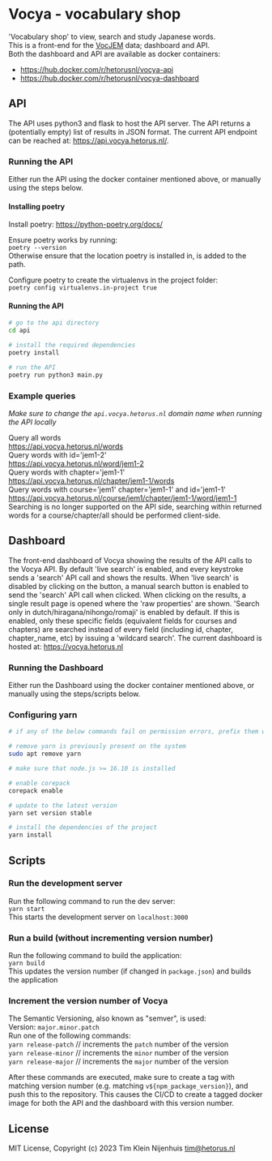 # Vocya - vocabulary shop

'Vocabulary shop' to view, search and study Japanese words.  
This is a front-end for the [VocJEM](https://github.com/HetorusNL/vocjem) data; dashboard and API.  
Both the dashboard and API are available as docker containers:

- https://hub.docker.com/r/hetorusnl/vocya-api
- https://hub.docker.com/r/hetorusnl/vocya-dashboard

## API

The API uses python3 and flask to host the API server.
The API returns a (potentially empty) list of results in JSON format.
The current API endpoint can be reached at: https://api.vocya.hetorus.nl/.

### Running the API

Either run the API using the docker container mentioned above, or manually using the steps below.

#### Installing poetry

Install poetry: https://python-poetry.org/docs/

Ensure poetry works by running:  
`poetry --version`  
Otherwise ensure that the location poetry is installed in, is added to the path.

Configure poetry to create the virtualenvs in the project folder:  
`poetry config virtualenvs.in-project true`

#### Running the API

```bash
# go to the api directory
cd api

# install the required dependencies
poetry install

# run the API
poetry run python3 main.py
```

### Example queries

_Make sure to change the `api.vocya.hetorus.nl` domain name when running the API locally_

Query all words  
https://api.vocya.hetorus.nl/words  
Query words with id='jem1-2'  
https://api.vocya.hetorus.nl/word/jem1-2  
Query words with chapter='jem1-1'  
https://api.vocya.hetorus.nl/chapter/jem1-1/words  
Query words with course='jem1' chapter='jem1-1' and id='jem1-1'  
https://api.vocya.hetorus.nl/course/jem1/chapter/jem1-1/word/jem1-1  
Searching is no longer supported on the API side, searching within returned words for a course/chapter/all should be performed client-side.

## Dashboard

The front-end dashboard of Vocya showing the results of the API calls to the Vocya API.
By default 'live search' is enabled, and every keystroke sends a 'search' API call and shows the results.
When 'live search' is disabled by clicking on the button, a manual search button is enabled to send the 'search' API call when clicked.
When clicking on the results, a single result page is opened where the 'raw properties' are shown.
'Search only in dutch/hiragana/nihongo/romaji' is enabled by default.
If this is enabled, only these specific fields (equivalent fields for courses and chapters) are searched instead of every field (including id, chapter, chapter_name, etc) by issuing a 'wildcard search'.
The current dashboard is hosted at: https://vocya.hetorus.nl

### Running the Dashboard

Either run the Dashboard using the docker container mentioned above, or manually using the steps/scripts below.

### Configuring yarn

```bash
# if any of the below commands fail on permission errors, prefix them with sudo

# remove yarn is previously present on the system
sudo apt remove yarn

# make sure that node.js >= 16.10 is installed

# enable corepack
corepack enable

# update to the latest version
yarn set version stable

# install the dependencies of the project
yarn install
```

## Scripts

### Run the development server

Run the following command to run the dev server:  
`yarn start`  
This starts the development server on `localhost:3000`

### Run a build (without incrementing version number)

Run the following command to build the application:  
`yarn build`  
This updates the version number (if changed in `package.json`) and builds the application

### Increment the version number of Vocya

The Semantic Versioning, also known as "semver", is used:  
Version: `major.minor.patch`  
Run one of the following commands:  
`yarn release-patch` // increments the `patch` number of the version  
`yarn release-minor` // increments the `minor` number of the version  
`yarn release-major` // increments the `major` number of the version

After these commands are executed, make sure to create a tag with matching version number (e.g. matching `v${npm_package_version}`), and push this to the repository.
This causes the CI/CD to create a tagged docker image for both the API and the dashboard with this version number.

## License

MIT License, Copyright (c) 2023 Tim Klein Nijenhuis <tim@hetorus.nl>
